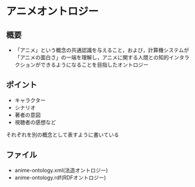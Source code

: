 # アニメオントロジー

## 概要

- 「アニメ」という概念の共通認識を与えること，および，計算機システムが「アニメの面白さ」の一端を理解し，アニメに関する人間との知的インタラクションができるようになることを目指したオントロジー

## ポイント

- キャラクター
- シナリオ
- 著者の意図
- 視聴者の感想など

それぞれを別の概念として表すように書いている

## ファイル
- anime-ontology.xml(法造オントロジー)
- anime-ontology.rdf(RDFオントロジー)


